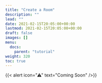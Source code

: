 ```yaml
---
title: "Create a Room"
description: ""
lead: ""
date: 2021-02-15T20:05:00+00:00
lastmod: 2021-02-15T20:05:00+00:00
draft: false
images: []
menu:
  docs:
    parent: "tutorial"
weight: 320
toc: true
---
```


{{< alert icon="⚠" text="Coming Soon" />}}

